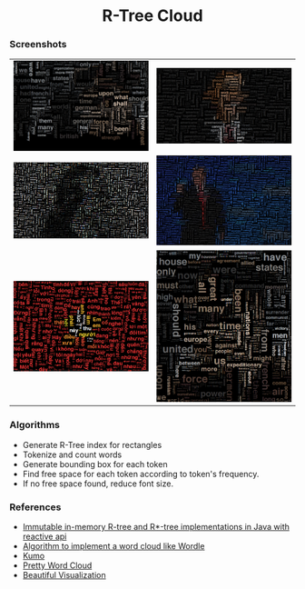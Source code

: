<h1 align="center">R-Tree Cloud</h1>

### Screenshots

<table>
    <tr>
        <td><img src="data/shakespeare-output.png" width="500"/></td>
        <td><img src="data/obama-output.png" width="500"/></td>
    </tr>
    <tr>
        <td><img src="data/goethe-output.png" width="500"/></td>
        <td><img src="data/trump-output.png" width="500"/></td>
    </tr>
    <tr>
        <td><img src="data/vietnam-output.png" width="500"/></td>
        <td><img src="data/churchill-output.png" width="500"/></td>
    </tr>
</table>

### Algorithms
- Generate R-Tree index for rectangles
- Tokenize and count words
- Generate bounding box for each token
- Find free space for each token according to token's frequency.
- If no free space found, reduce font size.

### References
- [Immutable in-memory R-tree and R*-tree implementations in Java with reactive api](https://github.com/davidmoten/rtree)
- [Algorithm to implement a word cloud like Wordle](https://stackoverflow.com/questions/342687/algorithm-to-implement-a-word-cloud-like-wordle)
- [Kumo](https://github.com/kennycason/kumo)
- [Pretty Word Cloud](https://github.com/prettywordcloud/prettywordcloud.github.io)
- [Beautiful Visualization](https://www.oreilly.com/library/view/beautiful-visualization/9781449379889/)